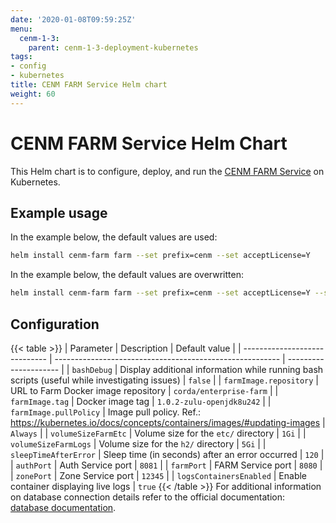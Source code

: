 ```yaml
---
date: '2020-01-08T09:59:25Z'
menu:
  cenm-1-3:
    parent: cenm-1-3-deployment-kubernetes
tags:
- config
- kubernetes
title: CENM FARM Service Helm chart
weight: 60
---
```


# CENM FARM Service Helm Chart

This Helm chart is to configure, deploy, and run the [CENM FARM Service](gateway-service.md) on Kubernetes.

## Example usage

In the example below, the default values are used:

```bash
helm install cenm-farm farm --set prefix=cenm --set acceptLicense=Y
```

In the example below, the default values are overwritten:

```bash
helm install cenm-farm farm --set prefix=cenm --set acceptLicense=Y --set volumeSizeFarmLogs=5Gi
```

## Configuration
{{< table >}}
| Parameter                     | Description                                              | Default value         |
| ----------------------------- | -------------------------------------------------------- | --------------------- |
| `bashDebug`                   | Display additional information while running bash scripts (useful while investigating issues) | `false` |
| `farmImage.repository`        | URL to Farm Docker image repository                      | `corda/enterprise-farm` |
| `farmImage.tag`               | Docker image tag | `1.0.2-zulu-openjdk8u242` |
| `farmImage.pullPolicy`        | Image pull policy. Ref.: https://kubernetes.io/docs/concepts/containers/images/#updating-images | `Always` |
| `volumeSizeFarmEtc`           | Volume size for the `etc/` directory | `1Gi` |
| `volumeSizeFarmLogs`          | Volume size for the `h2/` directory | `5Gi` |
| `sleepTimeAfterError`         | Sleep time (in seconds) after an error occurred | `120` |
| `authPort`                    | Auth Service port | `8081` |
| `farmPort`                    | FARM Service port | `8080` |
| `zonePort`                    | Zone Service port | `12345` |
| `logsContainersEnabled`       | Enable container displaying live logs | `true`
{{< /table >}}
For additional information on database connection details refer to the official documentation: [database documentation](config-database.md).
